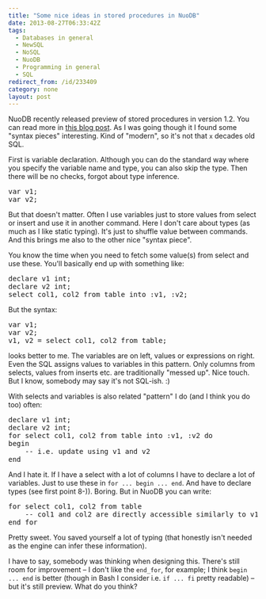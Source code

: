 ```yaml
---
title: "Some nice ideas in stored procedures in NuoDB"
date: 2013-08-27T06:33:42Z
tags:
  - Databases in general
  - NewSQL
  - NoSQL
  - NuoDB
  - Programming in general
  - SQL
redirect_from: /id/233409
category: none
layout: post
---
```

NuoDB recently released preview of stored procedures in version 1.2. You can read more in [this blog post][1]. As I was going though it I found some "syntax pieces" interesting. Kind of "modern", so it's not that `x` decades old SQL.

<!-- excerpt -->

First is variable declaration. Although you can do the standard way where you specify the variable name and type, you can also skip the type. Then there will be no checks, forgot about type inference.

<pre class="brush:sql">
var v1;
var v2;
</pre>

But that doesn't matter. Often I use variables just to store values from select or insert and use it in another command. Here I don't care about types (as much as I like static typing). It's just to shuffle value between commands. And this brings me also to the other nice "syntax piece".

You know the time when you need to fetch some value(s) from select and use these. You'll basically end up with something like:

<pre class="brush:sql">
declare v1 int;
declare v2 int;
select col1, col2 from table into :v1, :v2;
</pre>

But the syntax:

<pre class="brush:sql">
var v1;
var v2;
v1, v2 = select col1, col2 from table;
</pre>

looks better to me. The variables are on left, values or expressions on right. Even the SQL assigns values to variables in this pattern. Only columns from selects, values from inserts etc. are traditionally "messed up". Nice touch. But I know, somebody may say it's not SQL-ish. :)

With selects and variables is also related "pattern" I do (and I think you do too) often:

<pre class="brush:sql">
declare v1 int;
declare v2 int;
for select col1, col2 from table into :v1, :v2 do
begin
	-- i.e. update using v1 and v2
end
</pre>

And I hate it. If I have a select with a lot of columns I have to declare a lot of variables. Just to use these in `for ... begin ... end`. And have to declare types (see first point 8-)). Boring. But in NuoDB you can write:

<pre class="brush:sql">
for select col1, col2 from table
	-- col1 and col2 are directly accessible similarly to v1 and v2
end_for
</pre>

Pretty sweet. You saved yourself a lot of typing (that honestly isn't needed as the engine can infer these information).

I have to say, somebody was thinking when designing this. There's still room for improvement – I don't like the `end_for`, for example; I think `begin ... end` is better (though in Bash I consider i.e. `if ... fi` pretty readable) – but it's still preview. What do you think?

[1]: http://dev.nuodb.com/techblog/nuodb-1-dot-2-sql-stored-procedures